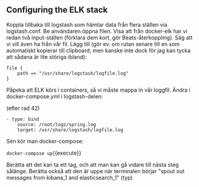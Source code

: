 <p></p>

## Configuring the ELK stack

Koppla tillbaka till logstash som hämtar data från flera ställen via logstash.conf. Be användaren öppna filen. Visa att från docker-elk har vi redan två input-ställen (förklara dem kort, gör Beats-återkoppling). Säg att vi vill även ha från vår fil. Lägg till (gör ev. om rutan senare till en som automatiskt kopierar till clipboard; men kanske inte dock för jag kan tycka att sådana är lite störiga ibland):

```
file {
	path => "/usr/share/logstash/logfile.log"
}
```

Påpeka att ELK körs i containers, så vi måste mappa in vår loggfil. Ändra i docker-compose.yml i logstash-delen:

(efter rad 42)
```
- type: bind
    source: /root/logs/spring.log
    target: /usr/share/logstash/logfile.log
```

Sen kör man docker-compose:

`docker-compose up`{{execute}}

Berätta att det kan ta ett tag, och att man kan gå vidare till nästa steg sålänge.
Berätta också att den är uppe när terminalen börjar "spout out messages from kibana_1 and elasticsearch_1" (typ)